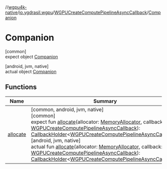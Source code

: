 //[wgpu4k-native](../../../../index.md)/[io.ygdrasil.wgpu](../../index.md)/[WGPUCreateComputePipelineAsyncCallback](../index.md)/[Companion](index.md)

# Companion

[common]\
expect object [Companion](index.md)

[android, jvm, native]\
actual object [Companion](index.md)

## Functions

| Name | Summary |
|---|---|
| [allocate](allocate.md) | [common, android, jvm, native]<br>[common]<br>expect fun [allocate](allocate.md)(allocator: [MemoryAllocator](../../../ffi/-memory-allocator/index.md), callback: [WGPUCreateComputePipelineAsyncCallback](../index.md)): [CallbackHolder](../../../ffi/-callback-holder/index.md)&lt;[WGPUCreateComputePipelineAsyncCallback](../index.md)&gt;<br>[android, jvm, native]<br>actual fun [allocate](allocate.md)(allocator: [MemoryAllocator](../../../ffi/-memory-allocator/index.md), callback: [WGPUCreateComputePipelineAsyncCallback](../index.md)): [CallbackHolder](../../../ffi/-callback-holder/index.md)&lt;[WGPUCreateComputePipelineAsyncCallback](../index.md)&gt; |